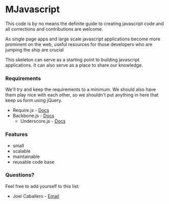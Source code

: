 MJavascript
============

This code is by no means the definite guide to creating javascript code and all corrections and contributions are welcome.

As single page apps and large scale javascript applications become more prominent on the web, useful resources for those developers who are jumping the ship are crucial

This skeleton can serve as a starting point to building javascript applications.  It can also serve as a place to share our knowledge.


### Requirements 
We'll try and keep the requirements to a minimum.  We should also have them play nice with each other, so we shouldn't put anything in here that keep us form using jQuery.

* Require.js - [Docs](http://requirejs.org/docs/api.html)
* Backbone.js - [Docs](http://documentcloud.github.com/backbone/)
	* Underscore.js - [Docs](http://documentcloud.github.com/underscore/)

### Features
* small
* scalable
* maintainable
* reusable code base	

### Questions?



Feel free to add yourself to this list:

* Joel Caballero - [Email](mailto:jcaballero@2advanced.com)


